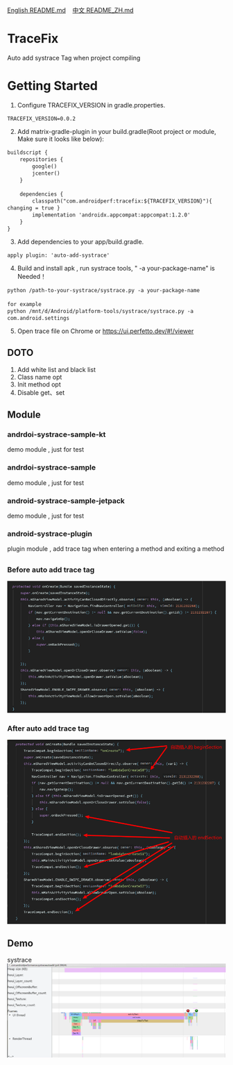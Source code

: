 <p>
<a href="README.md">English README.md</a>&nbsp;&nbsp;&nbsp;
<a href="README_zh.md">中文 README_ZH.md</a>
</p>

# TraceFix
Auto add  systrace Tag when project compiling 

# Getting Started
1. Configure TRACEFIX_VERSION in gradle.properties.
```
TRACEFIX_VERSION=0.0.2
```

2. Add matrix-gradle-plugin in your build.gradle(Root project or module, Make sure it looks like below):
```
buildscript {
    repositories {
        google()
        jcenter()
    }

    dependencies {
        classpath("com.androidperf:tracefix:${TRACEFIX_VERSION}"){ changing = true }
        implementation 'androidx.appcompat:appcompat:1.2.0'
    }
}
```

3. Add dependencies to your app/build.gradle.
```
apply plugin: 'auto-add-systrace'
```

4. Build and install apk , run systrace tools, " -a your-package-name"  is Needed！
```
python /path-to-your-systrace/systrace.py -a your-package-name

for example
python /mnt/d/Android/platform-tools/systrace/systrace.py -a com.android.settings
```

5. Open trace file on Chrome or https://ui.perfetto.dev/#!/viewer


## DOTO
1. Add white list and black list 
2. Class name opt
3. Init method opt
4. Disable get、set 

## Module
### andrdoi-systrace-sample-kt 
demo module , just for test

### andrdoi-systrace-sample
demo module , just for test

### android-systrace-sample-jetpack
demo module , just for test

### android-systrace-plugin
plugin module , add trace tag when entering a method and exiting a method

## 
### Before auto add trace tag
![Demo](/pic/before_trace_tag_add.png)

### After auto add trace tag
![Demo](/pic/after_trace_tag_add.png)

## Demo
systrace 
![Demo](/pic/systrace_demo.png)